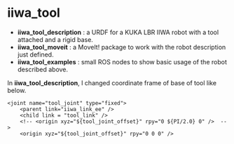 # iiwa_tool

- **iiwa_tool_description** : a URDF for a KUKA LBR IIWA robot with a tool attached and a rigid base.
- **iiwa_tool_moveit** : a MoveIt! package to work with the robot description just defined.
- **iiwa_tool_examples** : small ROS nodes to show basic usage of the robot described above.

In **iiwa_tool_description**,
I changed coordinate frame of base of tool like below.



    <joint name="tool_joint" type="fixed">
        <parent link="iiwa_link_ee" />
        <child link = "tool_link" />
        <!-- <origin xyz="${tool_joint_offset}" rpy="0 ${PI/2.0} 0" />  -->
        <origin xyz="${tool_joint_offset}" rpy="0 0 0" />

  

